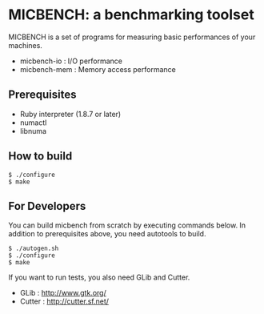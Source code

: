  MICBENCH: a benchmarking toolset
==================================

MICBENCH is a set of programs for measuring basic performances of your machines.

  * micbench-io  : I/O performance
  * micbench-mem : Memory access performance

 Prerequisites
---------------

  * Ruby interpreter (1.8.7 or later)
  * numactl
  * libnuma

 How to build
--------------

    $ ./configure
    $ make

 For Developers
----------------

You can build micbench from scratch by executing commands below. In
addition to prerequisites above, you need autotools to build.

    $ ./autogen.sh
    $ ./configure
    $ make

If you want to run tests, you also need GLib and Cutter.

  * GLib   : http://www.gtk.org/
  * Cutter : http://cutter.sf.net/
